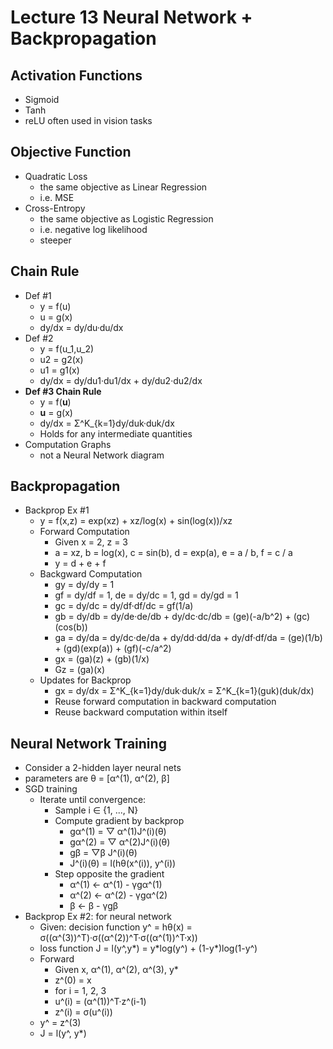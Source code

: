 # Lecture 13 Neural Network + Backpropagation

## Activation Functions

* Sigmoid
* Tanh
* reLU often used in vision tasks

## Objective Function

* Quadratic Loss
  * the same objective as Linear Regression
  * i.e. MSE
* Cross-Entropy
  * the same objective as Logistic Regression
  * i.e. negative log likelihood
  * steeper

## Chain Rule

* Def #1
  * y = f(u)
  * u = g(x)
  * dy/dx = dy/du·du/dx
* Def #2
  * y = f(u_1,u_2)
  * u2 = g2(x)
  * u1 = g1(x)
  * dy/dx = dy/du1·du1/dx + dy/du2·du2/dx
* **Def #3 Chain Rule**
  * y = f(**u**)
  * **u** = g(x)
  * dy/dx = Σ^K_{k=1}dy/duk·duk/dx
  * Holds for any intermediate quantities
* Computation Graphs
  * not a Neural Network diagram

## Backpropagation

* Backprop Ex #1
  * y = f(x,z) = exp(xz) + xz/log(x) + sin(log(x))/xz
  * Forward Computation
    * Given x = 2, z = 3
    * a = xz, b = log(x), c = sin(b), d = exp(a), e = a / b, f = c / a
    * y = d + e + f
  * Backgward Computation
    * gy = dy/dy = 1
    * gf = dy/df = 1, de = dy/dc = 1, gd = dy/gd = 1
    * gc = dy/dc = dy/df·df/dc = gf(1/a)
    * gb = dy/db = dy/de·de/db + dy/dc·dc/db = (ge)(-a/b^2) + (gc)(cos(b))
    * ga = dy/da =  dy/dc·de/da + dy/dd·dd/da + dy/df·df/da = (ge)(1/b) + (gd)(exp(a)) + (gf)(-c/a^2)
    * gx = (ga)(z) + (gb)(1/x)
    * Gz = (ga)(x)
  * Updates for Backprop
    * gx = dy/dx = Σ^K\_{k=1}dy/duk·duk/x = Σ^K_{k=1}(guk)(duk/dx)
    * Reuse forward computation in backward computation
    * Reuse backward computation within itself

## Neural Network Training

* Consider a 2-hidden layer neural nets
* parameters are θ = [α^(1), α^(2), β]
* SGD training
  * Iterate until convergence:
    * Sample i ∈ {1, ..., N}
    * Compute gradient by backprop
      * gα^(1) = ▽ α^(1)J^(i)(θ)
      * gα^(2) = ▽ α^(2)J^(i)(θ)
      * gβ = ▽β J^(i)(θ)
      * J^(i)(θ) = l(hθ(x^(i)), y^(i))
    * Step opposite the gradient
      * α^(1) <- α^(1) - γgα^(1)
      * α^(2) <- α^(2) - γgα^(2)
      * β <- β - γgβ
* Backprop Ex #2: for neural network
  * Given: decision function y^ = hθ(x) = σ((α^(3))^T)·σ((α^(2))^T·σ((α^(1))^T·x))
  * loss function J = l(y^,y\*) = y\*log(y^) + (1-y*)log(1-y^)
  * Forward
    * Given x, α^(1), α^(2), α^(3), y*
    * z^(0) = x
    * for i = 1, 2, 3
    * u^(i) = (α^(1))^T·z^(i-1)
    * z^(i) = σ(u^(i))
  * y^ = z^(3)
  * J = l(y^, y*)

